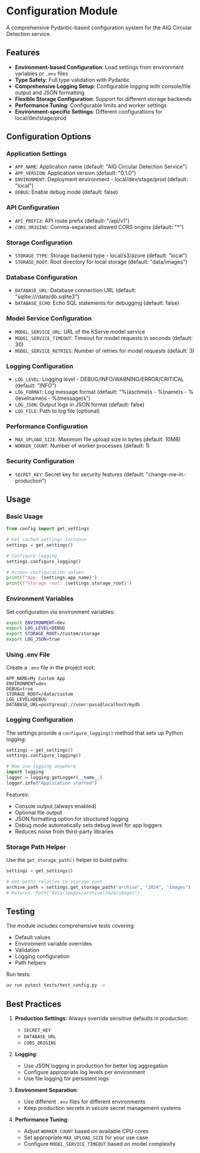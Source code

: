 # Configuration Module

A comprehensive Pydantic-based configuration system for the AIQ Circular Detection service.

## Features

- **Environment-based Configuration**: Load settings from environment variables or `.env` files
- **Type Safety**: Full type validation with Pydantic
- **Comprehensive Logging Setup**: Configurable logging with console/file output and JSON formatting
- **Flexible Storage Configuration**: Support for different storage backends
- **Performance Tuning**: Configurable limits and worker settings
- **Environment-specific Settings**: Different configurations for local/dev/stage/prod

## Configuration Options

### Application Settings
- `APP_NAME`: Application name (default: "AIQ Circular Detection Service")
- `APP_VERSION`: Application version (default: "0.1.0")
- `ENVIRONMENT`: Deployment environment - local/dev/stage/prod (default: "local")
- `DEBUG`: Enable debug mode (default: false)

### API Configuration
- `API_PREFIX`: API route prefix (default: "/api/v1")
- `CORS_ORIGINS`: Comma-separated allowed CORS origins (default: "*")

### Storage Configuration
- `STORAGE_TYPE`: Storage backend type - local/s3/azure (default: "local")
- `STORAGE_ROOT`: Root directory for local storage (default: "data/images")

### Database Configuration
- `DATABASE_URL`: Database connection URL (default: "sqlite:///data/db.sqlite3")
- `DATABASE_ECHO`: Echo SQL statements for debugging (default: false)

### Model Service Configuration
- `MODEL_SERVICE_URL`: URL of the KServe model service
- `MODEL_SERVICE_TIMEOUT`: Timeout for model requests in seconds (default: 30)
- `MODEL_SERVICE_RETRIES`: Number of retries for model requests (default: 3)

### Logging Configuration
- `LOG_LEVEL`: Logging level - DEBUG/INFO/WARNING/ERROR/CRITICAL (default: "INFO")
- `LOG_FORMAT`: Log message format (default: "%(asctime)s - %(name)s - %(levelname)s - %(message)s")
- `LOG_JSON`: Output logs in JSON format (default: false)
- `LOG_FILE`: Path to log file (optional)

### Performance Configuration
- `MAX_UPLOAD_SIZE`: Maximum file upload size in bytes (default: 10MB)
- `WORKER_COUNT`: Number of worker processes (default: 1)

### Security Configuration
- `SECRET_KEY`: Secret key for security features (default: "change-me-in-production")

## Usage

### Basic Usage

```python
from config import get_settings

# Get cached settings instance
settings = get_settings()

# Configure logging
settings.configure_logging()

# Access configuration values
print(f"App: {settings.app_name}")
print(f"Storage root: {settings.storage_root}")
```

### Environment Variables

Set configuration via environment variables:

```bash
export ENVIRONMENT=dev
export LOG_LEVEL=DEBUG
export STORAGE_ROOT=/custom/storage
export LOG_JSON=true
```

### Using .env File

Create a `.env` file in the project root:

```env
APP_NAME=My Custom App
ENVIRONMENT=dev
DEBUG=true
STORAGE_ROOT=/data/custom
LOG_LEVEL=DEBUG
DATABASE_URL=postgresql://user:pass@localhost/mydb
```

### Logging Configuration

The settings provide a `configure_logging()` method that sets up Python logging:

```python
settings = get_settings()
settings.configure_logging()

# Now use logging anywhere
import logging
logger = logging.getLogger(__name__)
logger.info("Application started")
```

Features:
- Console output (always enabled)
- Optional file output
- JSON formatting option for structured logging
- Debug mode automatically sets debug level for app loggers
- Reduces noise from third-party libraries

### Storage Path Helper

Use the `get_storage_path()` helper to build paths:

```python
settings = get_settings()

# Get paths relative to storage root
archive_path = settings.get_storage_path("archive", "2024", "images")
# Returns: Path("data/images/archive/2024/images")
```

## Testing

The module includes comprehensive tests covering:
- Default values
- Environment variable overrides
- Validation
- Logging configuration
- Path helpers

Run tests:
```bash
uv run pytest tests/test_config.py -v
```

## Best Practices

1. **Production Settings**: Always override sensitive defaults in production:
   - `SECRET_KEY`
   - `DATABASE_URL`
   - `CORS_ORIGINS`

2. **Logging**: 
   - Use JSON logging in production for better log aggregation
   - Configure appropriate log levels per environment
   - Use file logging for persistent logs

3. **Environment Separation**:
   - Use different `.env` files for different environments
   - Keep production secrets in secure secret management systems

4. **Performance Tuning**:
   - Adjust `WORKER_COUNT` based on available CPU cores
   - Set appropriate `MAX_UPLOAD_SIZE` for your use case
   - Configure `MODEL_SERVICE_TIMEOUT` based on model complexity 